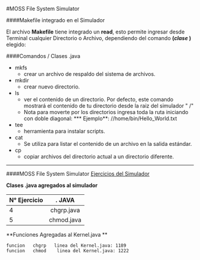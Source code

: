 #MOSS File System Simulator

####Makefile integrado en el Simulador

El archivo **Makefile** tiene integrado un **read**, esto permite ingresar desde Terminal cualquier Directorio o Archivo, dependiendo del comando **(*clase*  )** elegido:

####Comandos / Clases .java
                
+ mkfs
    + crear un archivo de respaldo del sistema de archivos.
+ mkdir
    * crear nuevo directorio.
+ ls
    * ver el contenido de un directorio. Por defecto, este comando mostrará el 		contenido de tu directorio desde la raiz del simulador " /"
	* Nota para moverte por los directorios ingresa toda la ruta  iniciando con doble diagonal:
	*** Ejemplo**:  //home/bin/Hello_World.txt
+ tee
    * herramienta para instalar scripts.
+ cat
    * Se utiliza para listar el contenido de un archivo en la salida estándar.
+ cp
    * copiar archivos del directorio actual a un directorio diferente.

-----

####MOSS File System Simulator
[Ejercicios del Simulador](httphttp://www.ontko.com/moss/filesys/user_guide.html:// "Ejercicios del Simulador")

**Clases .java agregados al simulador**

| N° Ejercicio  | . JAVA  |  
| :------------ |:---------------:| 
|     4   | chgrp.java  |  
|     5   | chmod.java |  

**Funciones Agregadas al Kernel.java **

	funcion   chgrp   linea del Kernel.java: 1189
	funcion   chmod    linea del Kernel.java: 1222
